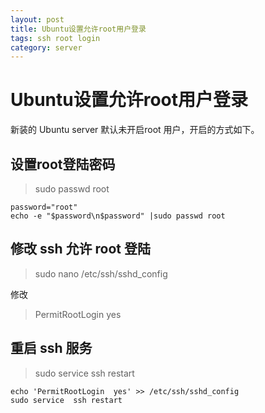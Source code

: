 ```yaml
---
layout: post
title: Ubuntu设置允许root用户登录
tags: ssh root login
category: server
---
```


# Ubuntu设置允许root用户登录
新装的 Ubuntu server 默认未开启root 用户，开启的方式如下。

## 设置root登陆密码

> sudo passwd root

```
password="root"
echo -e "$password\n$password" |sudo passwd root
```

## 修改 ssh  允许 root 登陆

>sudo nano /etc/ssh/sshd_config

修改

>PermitRootLogin yes


## 重启 ssh 服务

>sudo service ssh restart




```
echo 'PermitRootLogin  yes' >> /etc/ssh/sshd_config
sudo service  ssh restart
```
